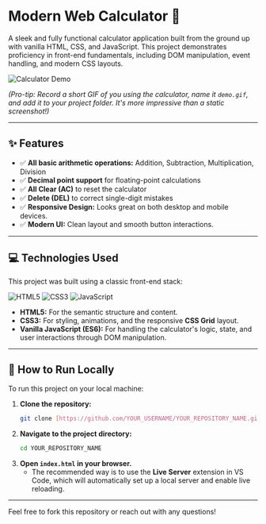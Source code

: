 # Modern Web Calculator 🧮

A sleek and fully functional calculator application built from the ground up with vanilla HTML, CSS, and JavaScript. This project demonstrates proficiency in front-end fundamentals, including DOM manipulation, event handling, and modern CSS layouts.

![Calculator Demo]()

*(Pro-tip: Record a short GIF of you using the calculator, name it `demo.gif`, and add it to your project folder. It's more impressive than a static screenshot!)*

---

## ✨ Features

- ✅ **All basic arithmetic operations:** Addition, Subtraction, Multiplication, Division
- ✅ **Decimal point support** for floating-point calculations
- ✅ **All Clear (AC)** to reset the calculator
- ✅ **Delete (DEL)** to correct single-digit mistakes
- ✅ **Responsive Design:** Looks great on both desktop and mobile devices.
- ✅ **Modern UI:** Clean layout and smooth button interactions.

---

## 💻 Technologies Used

This project was built using a classic front-end stack:

![HTML5](https://img.shields.io/badge/HTML5-E34F26?style=for-the-badge&logo=html5&logoColor=white)
![CSS3](https://img.shields.io/badge/CSS3-1572B6?style=for-the-badge&logo=css3&logoColor=white)
![JavaScript](https://img.shields.io/badge/JavaScript-F7DF1E?style=for-the-badge&logo=javascript&logoColor=black)

- **HTML5:** For the semantic structure and content.
- **CSS3:** For styling, animations, and the responsive **CSS Grid** layout.
- **Vanilla JavaScript (ES6):** For handling the calculator's logic, state, and user interactions through DOM manipulation.

---

## 🚀 How to Run Locally

To run this project on your local machine:

1.  **Clone the repository:**
    ```sh
    git clone [https://github.com/YOUR_USERNAME/YOUR_REPOSITORY_NAME.git](https://github.com/YOUR_USERNAME/YOUR_REPOSITORY_NAME.git)
    ```
2.  **Navigate to the project directory:**
    ```sh
    cd YOUR_REPOSITORY_NAME
    ```
3.  **Open `index.html` in your browser.**
    - The recommended way is to use the **Live Server** extension in VS Code, which will automatically set up a local server and enable live reloading.

---

Feel free to fork this repository or reach out with any questions!
